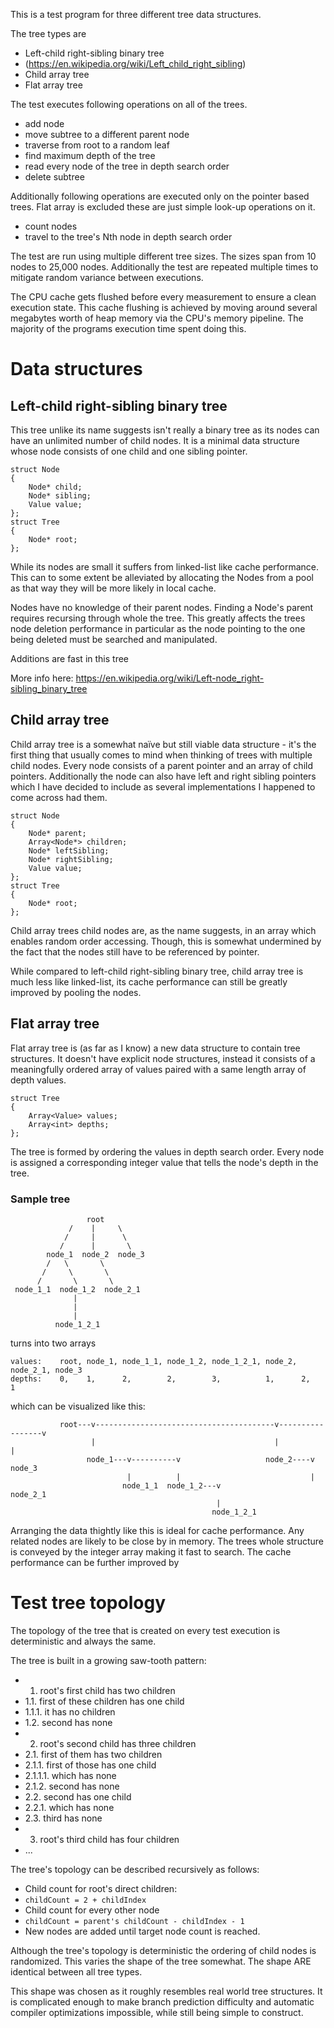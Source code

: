 This is a test program for three different tree data structures.

The tree types are
* Left-child right-sibling binary tree
 * (https://en.wikipedia.org/wiki/Left_child_right_sibling)
* Child array tree
* Flat array tree

The test executes following operations on all of the trees.
* add node
* move subtree to a different parent node
* traverse from root to a random leaf
* find maximum depth of the tree
* read every node of the tree in depth search order
* delete subtree

Additionally following operations are executed only on the pointer based trees. Flat array is excluded these are just simple look-up operations on it.
* count nodes
* travel to the tree's Nth node in depth search order

The test are run using multiple different tree sizes. The sizes span from 10 nodes to 25,000 nodes. Additionally the test are repeated multiple times to mitigate random variance between executions.

The CPU cache gets flushed before every measurement to ensure a clean execution state. This cache flushing is achieved by moving around several megabytes worth of heap memory via the CPU's memory pipeline. The majority of the programs execution time spent doing this.





# Data structures

## Left-child right-sibling binary tree
This tree unlike its name suggests isn't really a binary tree as its nodes can have an unlimited number of child nodes. It is a minimal data structure whose node consists of one child and one sibling pointer.

```
struct Node
{
    Node* child;
    Node* sibling;
    Value value;
};
struct Tree
{
    Node* root;
};
```

While its nodes are small it suffers from linked-list like cache performance. This can to some extent be alleviated by allocating the Nodes from a pool as that way they will be more likely in local cache.

Nodes have no knowledge of their parent nodes. Finding a Node's parent requires recursing through whole the tree. This greatly affects the trees node deletion performance in particular as the node pointing to the one being deleted must be searched and manipulated.

Additions are fast in this tree 

More info here: https://en.wikipedia.org/wiki/Left-node_right-sibling_binary_tree

## Child array tree
Child array tree is a somewhat naïve but still viable data structure - it's the first thing that usually comes to mind when thinking of trees with multiple child nodes. Every node consists of a parent pointer and an array of child pointers. Additionally the node can also have left and right sibling pointers which I have decided to include as several implementations I happened to come across had them.

```
struct Node
{
    Node* parent;
    Array<Node*> children;
    Node* leftSibling;
    Node* rightSibling;
    Value value;
};
struct Tree
{
    Node* root;
};
```

Child array trees child nodes are, as the name suggests, in an array which enables random order accessing. Though, this is somewhat undermined by the fact that the nodes still have to be referenced by pointer. 

While compared to left-child right-sibling binary tree, child array tree is much less like linked-list, its cache performance can still be greatly improved by pooling the nodes.



## Flat array tree
Flat array tree is (as far as I know) a new data structure to contain tree structures. It doesn't have explicit node structures, instead it consists of a meaningfully ordered array of values paired with a same length array of depth values.

```
struct Tree
{
    Array<Value> values;
    Array<int> depths;
};
```

The tree is formed by ordering the values in depth search order. Every node is assigned a corresponding integer value that tells the node's depth in the tree.

### Sample tree
```
                 root
             /    |     \
            /     |      \
           /      |       \
        node_1  node_2  node_3
        /   \       \
       /     \       \
      /       \       \
 node_1_1  node_1_2  node_2_1
              |
              | 
              |
          node_1_2_1

```
turns into two arrays 
```
values:    root, node_1, node_1_1, node_1_2, node_1_2_1, node_2, node_2_1, node_3
depths:    0,    1,      2,        2,        3,          1,      2,        1
```
which can be visualized like this:
```
           root---v----------------------------------------v-----------------v
                  |                                        |                 |
                 node_1---v----------v                   node_2----v        node_3
                          |          |                             |
                         node_1_1  node_1_2---v                  node_2_1
                                              |
                                             node_1_2_1
```

Arranging the data thightly like this is ideal for cache performance. Any related nodes are likely to be close by in memory. The trees whole structure is conveyed by the integer array making it fast to search. The cache performance can be further improved by 


# Test tree topology

The topology of the tree that is created on every test execution is deterministic and always the same.

The tree is built in a growing saw-tooth pattern:
* 1. root's first child has two children
* 1.1. first of these children has one child
* 1.1.1. it has no children
* 1.2. second has none
* 2. root's second child has three children
* 2.1. first of them has two children
* 2.1.1. first of those has one child
* 2.1.1.1. which has none
* 2.1.2. second has none
* 2.2. second has one child
* 2.2.1. which has none
* 2.3. third has none
* 3. root's third child has four children
* ...

The tree's topology can be described recursively as follows:
* Child count for root's direct children:
 * ```childCount = 2 + childIndex```
* Child count for every other node
 * ```childCount = parent's childCount - childIndex - 1```
* New nodes are added until target node count is reached.

Although the tree's topology is deterministic the ordering of child nodes is randomized. This varies the shape of the tree somewhat. The shape ARE identical between all tree types.

This shape was chosen as it roughly resembles real world tree structures. It is complicated enough to make branch prediction difficulty and automatic compiler optimizations impossible, while still being simple to construct.
